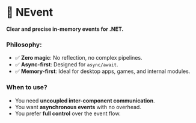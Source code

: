 # 🪼 NEvent 
**Clear and precise in-memory events for .NET.** 

### Philosophy: 
- ✅ **Zero magic**: No reflection, no complex pipelines. 
- ✅ **Async-first**: Designed for `async/await`. 
- ✅ **Memory-first**: Ideal for desktop apps, games, and internal modules. 

### When to use? 
- You need **uncoupled inter-component communication**. 
- You want **asynchronous events** with no overhead. 
- You prefer **full control** over the event flow.

